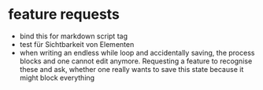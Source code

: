 # feature requests

- bind this for markdown script tag
- test für Sichtbarkeit von Elementen
- when writing an endless while loop and accidentally saving, the process blocks and one cannot edit anymore. Requesting a feature to recognise these and ask, whether one really wants to save this state because it might block everything
